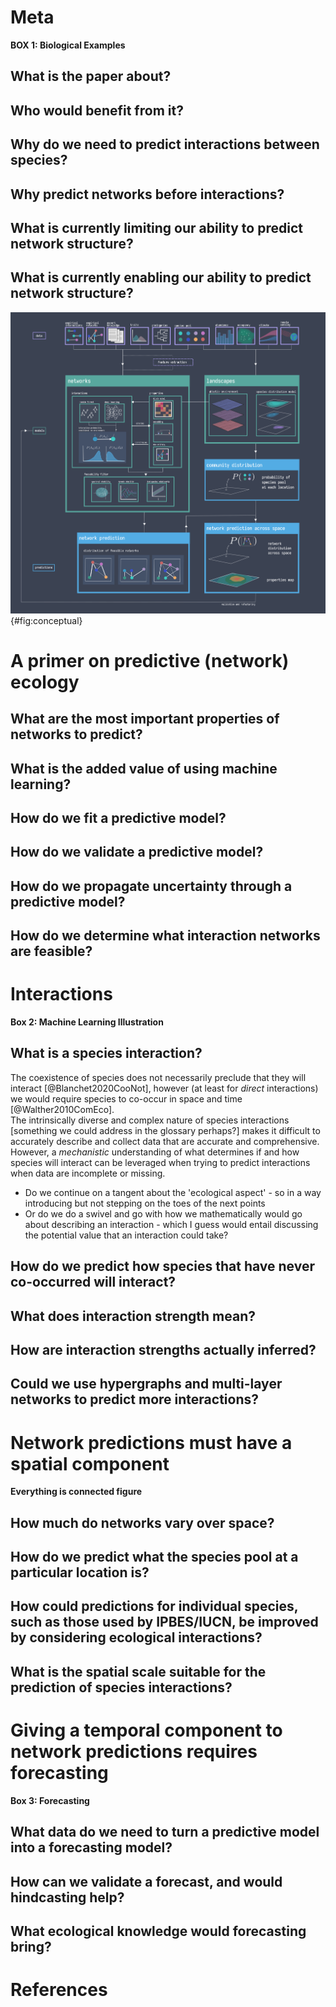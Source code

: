 # Meta

**BOX 1: Biological Examples**

## What is the paper about?

## Who would benefit from it?

## Why do we need to predict interactions between species?

## Why predict networks before interactions?

## What is currently limiting our ability to predict network structure?

## What is currently enabling our ability to predict network structure?

![TODO](figures/conceptual.png){#fig:conceptual}

# A primer on predictive (network) ecology

## What are the most important properties of networks to predict?

## What is the added value of using machine learning?

## How do we fit a predictive model?

## How do we validate a predictive model?

## How do we propagate uncertainty through a predictive model?

## How do we determine what interaction networks are feasible?

# Interactions

**Box 2: Machine Learning Illustration**

## What is a species interaction?

The coexistence of species does not necessarily preclude that they will
interact [@Blanchet2020CooNot], however (at least for *direct* interactions) 
we would require species to co-occur in space and time [@Walther2010ComEco].  
The intrinsically diverse and complex nature of species interactions 
[something we could address in the glossary perhaps?] makes 
it difficult to accurately describe and collect data that are accurate and 
comprehensive. However, a *mechanistic* understanding of what 
determines if and how species will interact can be leveraged when trying to 
predict interactions when data are incomplete or missing.

* Do we continue on a tangent about the 'ecological aspect' - so in a way
  introducing but not stepping on the toes of the next points
* Or do we do a swivel and go with how we mathematically would go about 
  describing an interaction - which I guess would entail discussing the potential value that an interaction could take? 


## How do we predict how species that have never co-occurred will interact?

## What does interaction strength mean?

## How are interaction strengths actually inferred? 

## Could we use hypergraphs and multi-layer networks to predict more interactions? 

# Network predictions must have a spatial component

**Everything is connected figure**

## How much do networks vary over space?

## How do we predict what the species pool at a particular location is?

## How could predictions for individual species, such as those used by IPBES/IUCN, be improved by considering ecological interactions?

## What is the spatial scale suitable for the prediction of species interactions?

# Giving a temporal component to network predictions requires forecasting

**Box 3: Forecasting**

## What data do we need to turn a predictive model into a forecasting model?

## How can we validate a forecast, and would hindcasting help?

## What ecological knowledge would forecasting bring?

# References
